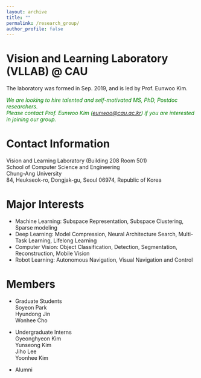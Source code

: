 ```yaml
---
layout: archive
title: ""
permalink: /research_group/
author_profile: false
---
```


Vision and Learning Laboratory (VLLAB) @ CAU
=====
The laboratory was formed in Sep. 2019, and is led by Prof. Eunwoo Kim.  

*<font color="green">We are looking to hire talented and self-motivated MS, PhD, Postdoc researchers.</font>*      
*<font color="green">Please contact Prof. Eunwoo Kim (eunwoo@cau.ac.kr) if you are interested in joining our group.</font>*

Contact Information
=====
Vision and Learning Laboratory (Building 208 Room 501)  
School of Computer Science and Engineering   
Chung-Ang University  
84, Heukseok-ro, Dongjak-gu, Seoul 06974, Republic of Korea


Major Interests
=====
- Machine Learning: Subspace Representation, Subspace Clustering, Sparse modeling
- Deep Learning: Model Compression, Neural Architecture Search, Multi-Task Learning, Lifelong Learning
- Computer Vision: Object Classification, Detection, Segmentation, Reconstruction, Mobile Vision
- Robot Learning: Autonomous Navigation, Visual Navigation and Control


Members
=====
- Graduate Students  
  Soyeon Park  
  Hyundong Jin     
  Wonhee Cho      
  
- Undergraduate Interns  
  Gyeonghyeon Kim  
  Yunseong Kim  
  Jiho Lee  
  Yoonhee Kim  

- Alumni  
